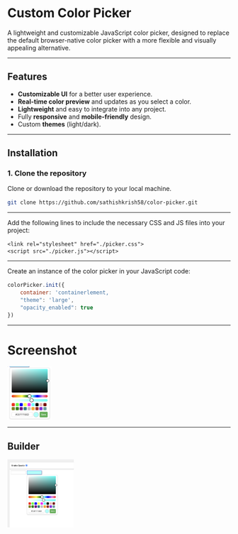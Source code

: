 # Custom Color Picker

A lightweight and customizable JavaScript color picker, designed to replace the default browser-native color picker with a more flexible and visually appealing alternative.

---

## Features

- **Customizable UI** for a better user experience.
- **Real-time color preview** and updates as you select a color.
- **Lightweight** and easy to integrate into any project.
- Fully **responsive** and **mobile-friendly** design.
- Custom **themes** (light/dark).

---

## Installation

### 1. Clone the repository

Clone or download the repository to your local machine.

```bash
git clone https://github.com/sathishkrish58/color-picker.git
```
---

Add the following lines to include the necessary CSS and JS files into your project:

```
<link rel="stylesheet" href="./picker.css">
<script src="./picker.js"></script>
```
---

Create an instance of the color picker in your JavaScript code:

```javascript
colorPicker.init({
    container: 'containerlement,
    "theme": 'large',
    "opacity_enabled": true
})
```
---
# Screenshot
<img src="./images/color-picker.png" alt="Color Picker" width="100px">

---
## Builder
<img src="./images/color-picker-builder.png" alt="Color Picker Builder" width="150px">
